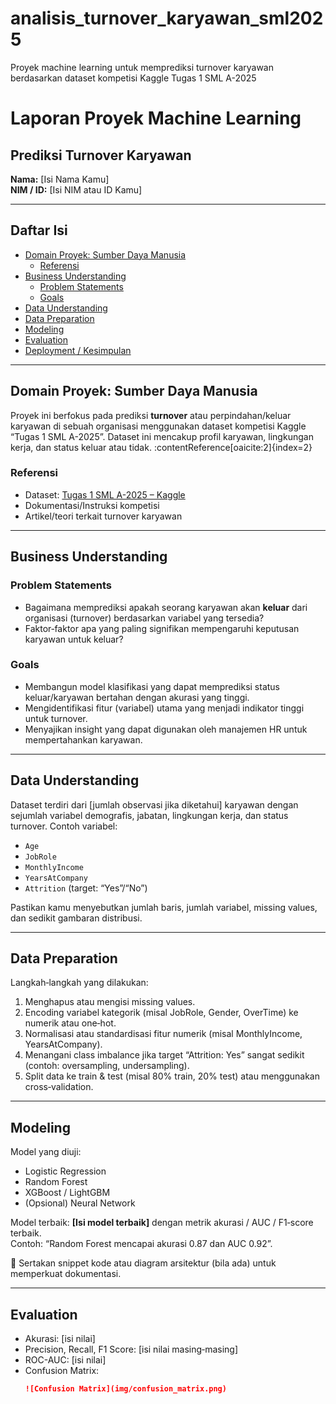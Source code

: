 # analisis_turnover_karyawan_sml2025
Proyek machine learning untuk memprediksi turnover karyawan berdasarkan dataset kompetisi Kaggle Tugas 1 SML A-2025
# Laporan Proyek Machine Learning  
## Prediksi Turnover Karyawan  
**Nama:** [Isi Nama Kamu]  
**NIM / ID:** [Isi NIM atau ID Kamu]  

---

## Daftar Isi  
- [Domain Proyek: Sumber Daya Manusia](#domain-proyek-sumber-daya-manusia)  
  - [Referensi](#referensi)  
- [Business Understanding](#business-understanding)  
  - [Problem Statements](#problem-statements)  
  - [Goals](#goals)  
- [Data Understanding](#data-understanding)  
- [Data Preparation](#data-preparation)  
- [Modeling](#modeling)  
- [Evaluation](#evaluation)  
- [Deployment / Kesimpulan](#deployment--kesimpulan)  

---

## Domain Proyek: Sumber Daya Manusia  
Proyek ini berfokus pada prediksi **turnover** atau perpindahan/keluar karyawan di sebuah organisasi menggunakan dataset kompetisi Kaggle “Tugas 1 SML A-2025”. Dataset ini mencakup profil karyawan, lingkungan kerja, dan status keluar atau tidak. :contentReference[oaicite:2]{index=2}  

### Referensi  
- Dataset: [Tugas 1 SML A-2025 – Kaggle](https://www.kaggle.com/competitions/tugas-1-sml-a-2025/data)  
- Dokumentasi/Instruksi kompetisi  
- Artikel/teori terkait turnover karyawan  

---

## Business Understanding  

### Problem Statements  
- Bagaimana memprediksi apakah seorang karyawan akan **keluar** dari organisasi (turnover) berdasarkan variabel yang tersedia?  
- Faktor‐faktor apa yang paling signifikan mempengaruhi keputusan karyawan untuk keluar?  

### Goals  
- Membangun model klasifikasi yang dapat memprediksi status keluar/karyawan bertahan dengan akurasi yang tinggi.  
- Mengidentifikasi fitur (variabel) utama yang menjadi indikator tinggi untuk turnover.  
- Menyajikan insight yang dapat digunakan oleh manajemen HR untuk mempertahankan karyawan.  

---

## Data Understanding  
Dataset terdiri dari [jumlah observasi jika diketahui] karyawan dengan sejumlah variabel demografis, jabatan, lingkungan kerja, dan status turnover. Contoh variabel:  
- `Age`  
- `JobRole`  
- `MonthlyIncome`  
- `YearsAtCompany`  
- `Attrition` (target: “Yes”/“No”)  

Pastikan kamu menyebutkan jumlah baris, jumlah variabel, missing values, dan sedikit gambaran distribusi.  

---

## Data Preparation  
Langkah‐langkah yang dilakukan:  
1. Menghapus atau mengisi missing values.  
2. Encoding variabel kategorik (misal JobRole, Gender, OverTime) ke numerik atau one‐hot.  
3. Normalisasi atau standardisasi fitur numerik (misal MonthlyIncome, YearsAtCompany).  
4. Menangani class imbalance jika target “Attrition: Yes” sangat sedikit (contoh: oversampling, undersampling).  
5. Split data ke train & test (misal 80% train, 20% test) atau menggunakan cross‐validation.  

---

## Modeling  
Model yang diuji:  
- Logistic Regression  
- Random Forest  
- XGBoost / LightGBM  
- (Opsional) Neural Network  

Model terbaik: **[Isi model terbaik]** dengan metrik akurasi / AUC / F1‐score terbaik.  
Contoh: “Random Forest mencapai akurasi 0.87 dan AUC 0.92”.

📌 Sertakan snippet kode atau diagram arsitektur (bila ada) untuk memperkuat dokumentasi.  

---

## Evaluation  
- Akurasi: [isi nilai]  
- Precision, Recall, F1 Score: [isi nilai masing‐masing]  
- ROC-AUC: [isi nilai]  
- Confusion Matrix:  
  ```markdown
  ![Confusion Matrix](img/confusion_matrix.png)
